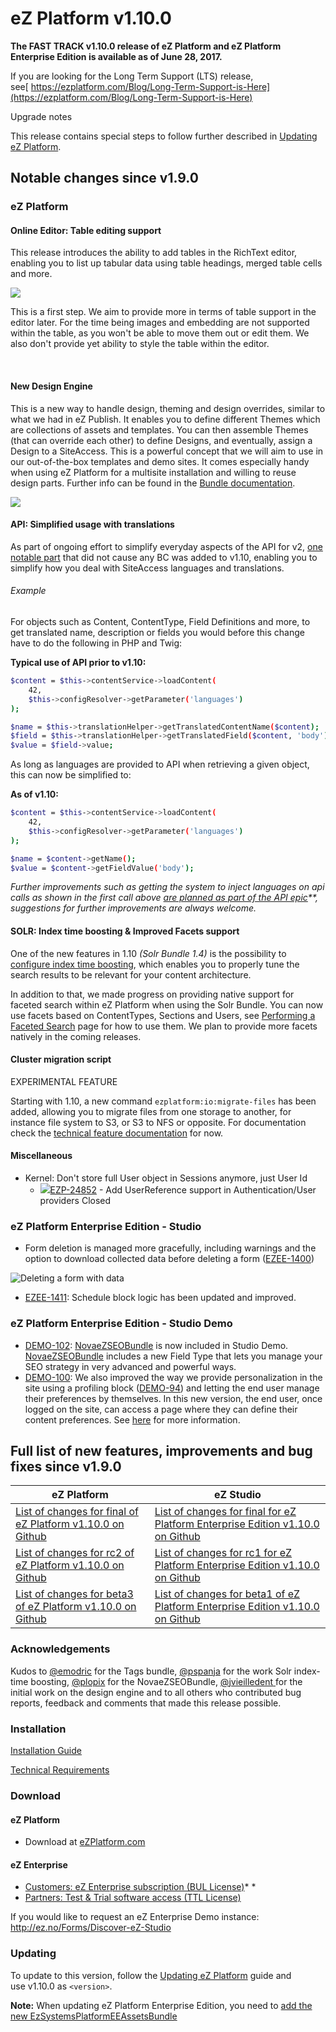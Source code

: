 # eZ Platform v1.10.0


**The FAST TRACK v1.10.0 release of eZ Platform and eZ Platform Enterprise Edition is available as of June 28, 2017.**

If you are looking for the Long Term Support (LTS) release, see[ https://ezplatform.com/Blog/Long-Term-Support-is-Here](https://ezplatform.com/Blog/Long-Term-Support-is-Here)

Upgrade notes

This release contains special steps to follow further described in [Updating eZ Platform](../updating/updating_ez_platform.md).

## Notable changes since v1.9.0

### eZ Platform

#### Online Editor: Table editing support

This release introduces the ability to add tables in the RichText editor, enabling you to list up tabular data using table headings, merged table cells and more.

![](img/platformui-table.gif)

This is a first step. We aim to provide more in terms of table support in the editor later. For the time being images and embedding are not supported within the table, as you won't be able to move them out or edit them. We also don't provide yet ability to style the table within the editor.

 

#### New Design Engine

This is a new way to handle design, theming and design overrides, similar to what we had in eZ Publish. It enables you to define different Themes which are collections of assets and templates. You can then assemble Themes (that can override each other) to define Designs, and eventually, assign a Design to a SiteAccess. This is a powerful concept that we will aim to use in our out-of-the-box templates and demo sites. It comes especially handy when using eZ Platform for a multisite installation and willing to reuse design parts. Further info can be found in the [Bundle documentation](https://github.com/ezsystems/ezplatform-design-engine/tree/master/doc).

![](img/newdesigntable.png)

#### API: Simplified usage with translations

As part of ongoing effort to simplify everyday aspects of the API for v2, [one notable part](https://jira.ez.no/browse/EZP-27428) that did not cause any BC was added to v1.10, enabling you to simplify how you deal with SiteAccess languages and translations.

###### Example

For objects such as Content, ContentType, Field Definitions and more, to get translated name, description or fields you would before this change have to do the following in PHP and Twig:

**Typical use of API prior to v1.10:**

``` bash
$content = $this->contentService->loadContent(
    42,
    $this->configResolver->getParameter('languages')
);

$name = $this->translationHelper->getTranslatedContentName($content);
$field = $this->translationHelper->getTranslatedField($content, 'body');
$value = $field->value;
```

As long as languages are provided to API when retrieving a given object, this can now be simplified to:

**As of v1.10:**

``` bash
$content = $this->contentService->loadContent(
    42,
    $this->configResolver->getParameter('languages')
);

$name = $content->getName();
$value = $content->getFieldValue('body');
```

*Further improvements such as getting the system to inject languages on api calls as shown in the first call above [are planned as part of the API epic](https://jira.ez.no/browse/EZP-26519)**, suggestions for further improvements are always welcome.*

#### SOLR: Index time boosting & Improved Facets support

One of the new features in 1.10 *(Solr Bundle 1.4)* is the possibility to [configure index time boosting](../guide/solr.md), which enables you to properly tune the search results to be relevant for your content architecture.

In addition to that, we made progress on providing native support for faceted search within eZ Platform when using the Solr Bundle. You can now use facets based on ContentTypes, Sections and Users, see [Performing a Faceted Search](../api/public_php_api_search.md#performing-a-faceted-search) page for how to use them. We plan to provide more facets natively in the coming releases.

#### Cluster migration script

EXPERIMENTAL FEATURE

Starting with 1.10, a new command `ezplatform:io:migrate-files` has been added, allowing you to migrate files from one storage to another, for instance file system to S3, or S3 to NFS or opposite. For documentation check the [technical feature documentation](https://github.com/ezsystems/ezpublish-kernel/blob/6.7/doc/specifications/io/io_migration_script.md) for now.

#### Miscellaneous

-   Kernel: Don't store full User object in Sessions anymore, just User Id
    -    [![](https://jira.ez.no/images/icons/issuetypes/bug.png)EZP-24852](https://jira.ez.no/browse/EZP-24852?src=confmacro) - Add UserReference support in Authentication/User providers Closed

### eZ Platform Enterprise Edition - Studio

-   Form deletion is managed more gracefully, including warnings and the option to download collected data before deleting a form ([EZEE-1400](https://jira.ez.no/browse/EZEE-1400))

![Deleting a form with data](img/delete-form.gif "Deleting a form with data")

-   [EZEE-1411](https://jira.ez.no/browse/EZEE-1411): Schedule block logic has been updated and improved.

### eZ Platform Enterprise Edition - Studio Demo

-   [DEMO-102](https://jira.ez.no/browse/DEMO-102): [NovaeZSEOBundle](https://github.com/Novactive/NovaeZSEOBundle/) is now included in Studio Demo. [NovaeZSEOBundle](https://github.com/Novactive/NovaeZSEOBundle/) includes a new Field Type that lets you manage your SEO strategy in very advanced and powerful ways.
-   [DEMO-100](https://jira.ez.no/browse/DEMO-100): We also improved the way we provide personalization in the site using a profiling block ([DEMO-94](https://jira.ez.no/browse/DEMO-94)) and letting the end user manage their preferences by themselves. In this new version, the end user, once logged on the site, can access a page where they can define their content preferences. See [here](https://ez.no/Blog/Personalization-Does-Not-Have-to-Be-that-Complex) for more information.

## Full list of new features, improvements and bug fixes since v1.9.0

| eZ Platform | eZ Studio |
|-------------|-----------|
| [List of changes for final of eZ Platform v1.10.0 on Github](https://github.com/ezsystems/ezplatform/releases/tag/v1.10.0) | [List of changes for final for eZ Platform Enterprise Edition v1.10.0 on Github](https://github.com/ezsystems/ezplatform-ee/releases/tag/v1.10.0) |
| [List of changes for rc2 of eZ Platform v1.10.0 on Github](https://github.com/ezsystems/ezplatform/releases/tag/v1.10.0-rc2) | [List of changes for rc1 for eZ Platform Enterprise Edition v1.10.0 on Github](https://github.com/ezsystems/ezplatform-ee/releases/tag/v1.10.0-rc1) |
| [List of changes for beta3 of eZ Platform v1.10.0 on Github](https://github.com/ezsystems/ezplatform/releases/tag/v1.10.0-beta3) | [List of changes for beta1 of eZ Platform Enterprise Edition v1.10.0 on Github](https://github.com/ezsystems/ezplatform-ee/releases/tag/v1.10.0-beta1) |

### Acknowledgements

Kudos to [@emodric](https://twitter.com/emodric) for the Tags bundle, [@pspanja]() for the work Solr index-time boosting, [@plopix](https://twitter.com/Plopix) for the NovaeZSEOBundle, [@](https://twitter.com/jvieilledent)[jvieilledent](https://twitter.com/jvieilledent)[ ](https://twitter.com/jvieilledent)for the initial work on the design engine and to all others who contributed bug reports, feedback and comments that made this release possible.

### Installation

[Installation Guide](../getting_started/install_ez_platform.md)

[Technical Requirements](../getting_started/requirements.md)

### Download

#### eZ Platform

-   Download at [eZPlatform.com](http://ezplatform.com/#download)

#### eZ Enterprise

-   [Customers: eZ Enterprise subscription (BUL License)](https://support.ez.no/Downloads)*
    *
-   [Partners: Test & Trial software access (TTL License)](https://support.ez.no/Downloads)

If you would like to request an eZ Enterprise Demo instance: <http://ez.no/Forms/Discover-eZ-Studio>

### Updating

To update to this version, follow the [Updating eZ Platform](../updating/updating_ez_platform.md) guide and use v1.10.0 as `<version>`.

**Note:** When updating eZ Platform Enterprise Edition, you need to [add the new EzSystemsPlatformEEAssetsBundle](../updating/3_update_app.md)

 
